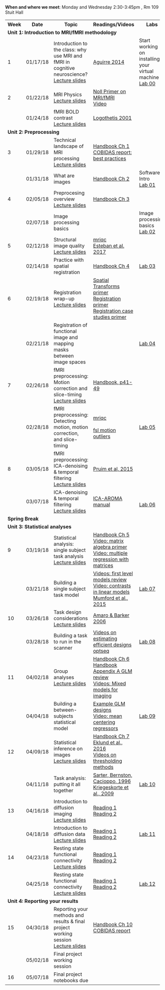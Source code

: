 **When and where we meet**: Monday and Wednesday 2:30-3:45pm , Rm 109 Stuit Hall  

<table class="wikitable" border="0">
<tr>
<th width="20">Week
</th>
<th width="100">Date
</th>
<th width="300">Topic
</th>
<th width="300">Readings/Videos
</th>
<th width="300">Labs
</th>
</th>
</tr>

<tr>
<td colspan="6"> <b>Unit 1: Introduction to MRI/fMRI methodology</b>
</td></tr>


<td> 1 </td>
<td> 01/17/18  </td>
<td> Introduction to the class: why use MRI and fMRI in cognitive neuroscience? <br /> <a rel="nofollow" class="external text" href="https://github.com/uiowa-mri-course-2018/Resources/blob/master/011718_Introduction.pdf">Lecture slides</a> </td>
<td> <a rel="nofollow" class="external text" href="https://repository.upenn.edu/cgi/viewcontent.cgi?referer=https://scholar-google-com.proxy.lib.uiowa.edu/&httpsredir=1&article=1145&context=neuroethics_pubs">Aguirre 2014</a> <br /> </td>
<td> Start working on installing your virtual machine <br /> <a rel="nofollow" class="external text" href="https://github.com/uiowa-mri-course-2018/Labs/blob/master/00-Lab/Introduction.ipynb">Lab 00</a>
</td></tr>


<td> 2 </td>
<td> 01/22/18  </td>
<td> MRI Physics <br /> <a rel="nofollow" class="external text" href="https://github.com/uiowa-mri-course-2018/Resources/blob/master/012218_NMR_Physics_Introduction.pdf">Lecture slides</a> </td>
<td> <a rel="nofollow" class="external text" href="http://nollresearch.engin.umich.edu/wp-content/uploads/sites/177/2014/10/MRI_fMRI_primer.pdf">Noll Primer on MRI/fMRI</a> <br /> <a rel="nofollow" class="external text" href="https://www.youtube.com/watch?v=Ok9ILIYzmaY">Video</a> </td>
<td>  <br />
</td></tr>

<td>   </td>
<td> 01/24/18  </td>
<td> fMRI BOLD contrast <br /> <a rel="nofollow" class="external text" href="https://github.com/uiowa-mri-course-2018/Resources/blob/master/012418_fMRIBOLD_imaging.pdf">Lecture slides</a> </td>
<td> <a rel="nofollow" class="external text" href="https://www-nature-com.proxy.lib.uiowa.edu/articles/35084005">Logothetis 2001</a> <br />  </td>
<td>  <br />
</td></tr>


<tr>
<td colspan="6"> <b>Unit 2: Preprocessing </b>
</td></tr>

<td> 3  </td>
<td> 01/29/18  </td>
<td> Technical landscape of MRI processing <br /> <a rel="nofollow" class="external text" href="https://github.com/uiowa-mri-course-2018/Resources/blob/master/012918_TechnicalLandscape.pdf">Lecture slides</a> </td>
<td> <a rel="nofollow" class="external text" href="https://ebookcentral-proquest-com.proxy.lib.uiowa.edu/lib/uiowa/detail.action?docID=774957">Handbook Ch 1</a> <br /> <a rel="nofollow" class="external text" href="http://www.humanbrainmapping.org/files/2016/COBIDASreport.pdf"> COBIDAS report: best practices </a> <br /> </td>
<td>
</td></tr>

<td>   </td>
<td> 01/31/18  </td>
<td> What are images  </td> <td> <a rel="nofollow" class="external text" href="https://ebookcentral-proquest-com.proxy.lib.uiowa.edu/lib/uiowa/detail.action?docID=774957">Handbook Ch 2</a> <br />  </td>
<td> Software Intro <br /> <a rel="nofollow" class="external text" href="https://github.com/uiowa-mri-course-2018/Labs/blob/master/01-Lab/SoftwareIntro.ipynb">Lab 01</a>
</td></tr>



<td> 4  </td>
<td> 02/05/18  </td>
<td> Preprocesing overview <br /> <a rel="nofollow" class="external text" href="https://github.com/uiowa-mri-course-2018/Resources/blob/master/020518_PreprocessingOverview.pdf">Lecture slides</a> </td>
<td> <a rel="nofollow" class="external text" href="https://ebookcentral-proquest-com.proxy.lib.uiowa.edu/lib/uiowa/detail.action?docID=774957">Handbook Ch 3</a> <br /> </td>
<td>  <br />
</td></tr>


<td>   </td>
<td> 02/07/18  </td>
<td> Image processing basics <br />     </td>
<td>   </td>
<td> Image processing basics <br /> <a rel="nofollow" class="external text" href="https://github.com/uiowa-mri-course-2018/Labs/blob/master/02-Lab/ImageProcessingBasics.ipynb">Lab 02</a>
</td></tr>



<td> 5  </td>
<td> 02/12/18  </td>
<td> Structural image quality <br /> <a rel="nofollow" class="external text" href="https://github.com/uiowa-mri-course-2018/Resources/blob/master/021218_StructuralQC_and_Normalization.pdf">Lecture slides</a> </td>
<td> <a rel="nofollow" class="external text" href="http://mriqc.readthedocs.io/en/latest/iqms/t1w.html">mriqc</a> <br /> <a rel="nofollow" class="external text" href="http://journals.plos.org/plosone/article?id=10.1371/journal.pone.0184661"> Esteban et al. 2017 </a>  <br />
<td> </td></tr>

<td>  </td>
<td> 02/14/18  </td>
<td> Practice with spatial registration <br />  </td>
<td> <a rel="nofollow" class="external text" href="https://ebookcentral-proquest-com.proxy.lib.uiowa.edu/lib/uiowa/detail.action?docID=774957"> Handbook Ch 4 </a> <br /></td> <td> <a rel="nofollow" class="external text" href="https://github.com/uiowa-mri-course-2018/Labs/blob/master/03-Lab/SpatialImageProcessing.ipynb">Lab 03</a>
</td></tr>



<td> 6  </td>
<td> 02/19/18  </td>
<td> Registration wrap-up <br /> <a rel="nofollow" class="external text" href="https://github.com/uiowa-mri-course-2018/Resources/blob/master/021918_SpatialRegistration.pdf">Lecture slides</a> </td>
<td> <a rel="nofollow" class="external text" href="http://www.fmrib.ox.ac.uk/primers/intro_primer/ExBox16/IntroBox16.html">Spatial Transforms primer </a> <br /> <a rel="nofollow" class="external text" href="http://www.fmrib.ox.ac.uk/primers/intro_primer/ExBox17/IntroBox17.html">Registration primer </a> <br /> <a rel="nofollow" class="external text" href="http://www.fmrib.ox.ac.uk/primers/intro_primer/ExBox18/IntroBox18.html">Registration case studies primer </a> <br /></td><td>  <br />
</td></tr>

<td>  </td>
<td> 02/21/18  </td>
<td> Registration of functional image and mapping masks between image spaces <br />  </td>
<td>  <br /> </td>
<td> <a rel="nofollow" class="external text" href="https://github.com/uiowa-mri-course-2018/Labs/blob/master/04-Lab/FunctionalSpatialImageProcessing.ipynb">Lab 04</a>
</td></tr>




<td> 7  </td>
<td> 02/26/18  </td>
<td> fMRI preprocessing: Motion correction and slice-timing <br /> <a rel="nofollow" class="external text" href="https://github.com/uiowa-mri-course-2018/Resources/blob/master/022618_Preprocessing_SliceTiming%2BMotion.pdf">Lecture slides</a> </td>
<td> <a rel="nofollow" class="external text" href="https://ebookcentral-proquest-com.proxy.lib.uiowa.edu/lib/uiowa/detail.action?docID=774957">Handbook, p41-49</a> <br /> </td>
<td>  <br />
</td></tr>

<td>  </td>
<td> 02/28/18  </td>
<td> fMRI preprocessing: Detecting motion, motion correction, and slice-timing <br /> </td>
<td> <a rel="nofollow" class="external text" href="http://mriqc.readthedocs.io/en/latest/iqms/bold.html">mriqc</a> <br /> </br> <a rel="nofollow" class="external text" href="https://fsl.fmrib.ox.ac.uk/fsl/fslwiki/FSLMotionOutliers">fsl motion outliers</a> </td>
<td> <a rel="nofollow" class="external text" href="https://github.com/uiowa-mri-course-2018/Labs/blob/master/05-Lab/motion_correction_and_slice_timing.ipynb">Lab 05</a>
</td></tr>



<td> 8  </td>
<td> 03/05/18  </td>
<td> fMRI preprocessing: ICA-denoising & temporal filtering <br /> <a rel="nofollow" class="external text" href="https://github.com/uiowa-mri-course-2018/Resources/blob/master/030518_filtering_and_ICA_denoising.pdf">Lecture slides</a> </td>
<td> <a rel="nofollow" class="external text" href="https://www-ncbi-nlm-nih-gov.proxy.lib.uiowa.edu/pubmed/25770991">Pruim et al, 2015</a> <br /> </td>
<td>  <br />
</td></tr>

<td>  </td>
<td> 03/07/18  </td>
<td> ICA-denoising & temporal filtering  <br /> <a rel="nofollow" class="external text" href="link">Lecture slides</a> </td>
<td> <a rel="nofollow" class="external text" href="https://github.com/maartenmennes/ICA-AROMA/blob/master/Manual.pdf">ICA-AROMA manual</a> <br /> </td>
<td>   <br /> <a rel="nofollow" class="external text" href="https://github.com/uiowa-mri-course-2018/Labs/blob/master/06-Lab/filtering_and_denoising.ipynb">Lab 06</a>
</td></tr>


<tr>
<td colspan="6"> <b>Spring Break</b>
</td></tr>

<tr>
<td colspan="6"> <b>Unit 3: Statistical analyses </b>
</td></tr>

<td> 9  </td>
<td> 03/19/18  </td>
<td> Statistical analysis: single subject task analysis <br /> <a rel="nofollow" class="external text" href="https://github.com/uiowa-mri-course-2018/Resources/blob/master/031918_Single_subject_analysis.pdf">Lecture slides</a> </td>
<td> <a rel="nofollow" class="external text" href="https://ebookcentral-proquest-com.proxy.lib.uiowa.edu/lib/uiowa/detail.action?docID=774957">Handbook Ch 5</a> <br /> <a rel="nofollow" class="external text" href="https://youtu.be/fkZj8QoYjq8">Video: matrix algebra primer</a> <br /> <a rel="nofollow" class="external text" href="https://youtu.be/qdOG7YMolmA">Video: multiple regression with matrices</a> <br />  </td>
<td>  <br />
</td></tr>

<td>  </td>
<td> 03/21/18  </td>
<td> Building a single subject task model  <br /> </td>
<td> <a rel="nofollow" class="external text" href="https://www.youtube.com/watch?v=5JNX34gYG7Q&list=PLB2iAtgpI4YFA39EWrvo44rPABcAm7VpY">Videos: first level models review</a> <br /> <a rel="nofollow" class="external text" href="https://youtu.be/yLgPpmXVVbs">Video: contrasts in linear models</a> <br /> <a rel="nofollow" class="external text" href="http://journals.plos.org/plosone/article?id=10.1371/journal.pone.0126255">Mumford et al., 2015</a> </td>
<td>  <a rel="nofollow" class="external text" href="https://github.com/uiowa-mri-course-2018/Labs/blob/master/07-Lab/BuildingFirstLevelTaskModels.ipynb">Lab 07</a>
</td></tr>



<td> 10  </td>
<td> 03/26/18  </td>
<td> Task design considerations  <br /> <a rel="nofollow" class="external text" href="https://github.com/uiowa-mri-course-2018/Resources/blob/master/032618_TaskDesignConsiderations.pdf">Lecture slides</a> </td>
<td> <a rel="nofollow" class="external text" href="https://scholar.google.com/scholar?hl=en&as_sdt=0%2C16&q=Study+design+in+fMRI%3A+basic+principles&btnG=">Amaro & Barker 2006</a> <br /> </td>
<td>  <br />
</td></tr>

<td>  </td>
<td> 03/28/18  </td>
<td> Building a task to run in the scanner  <br />  </td>
<td> <a rel="nofollow" class="external text" href="https://www.youtube.com/watch?v=FD4ztsoYvSY&list=PLB2iAtgpI4YEnBdb_jDGmMcdGoIBwhCCY">Videos on estimating efficient designs</a></br><a rel="nofollow" class="external text" href="http://surfer.nmr.mgh.harvard.edu/optseq/">optseq</a> </td>
<td> <a rel="nofollow" class="external text" href="https://github.com/uiowa-mri-course-2018/Labs/blob/master/08-Lab/ExperimentalDesign.ipynb">Lab 08</a>
</td></tr>




<td> 11  </td>
<td> 04/02/18  </td>
<td> Group analyses  <br /> <a rel="nofollow" class="external text" href="https://github.com/uiowa-mri-course-2018/Resources/blob/master/040218_GroupAnalysis.pdf">Lecture slides</a> </td>
<td> <a rel="nofollow" class="external text" href="https://ebookcentral-proquest-com.proxy.lib.uiowa.edu/lib/uiowa/detail.action?docID=774957">Handbook Ch 6</a> <br /> <a rel="nofollow" class="external text" href="https://ebookcentral-proquest-com.proxy.lib.uiowa.edu/lib/uiowa/detail.action?docID=774957">Handbook Appendix A GLM review</a> <br /> <a rel="nofollow" class="external text" href="https://www.youtube.com/playlist?list=PLB2iAtgpI4YFbAR9D4ZmWohRFXB3w5DWK">Videos: Mixed models for imaging</a></td>
<td>  <br />
</td></tr>

<td>  </td>
<td> 04/04/18  </td>
<td> Building a between-subjects statistical model <br /> </td>
<td> <a rel="nofollow" class="external text" href="https://fsl.fmrib.ox.ac.uk/fsl/fslwiki/GLM">Example GLM designs</a> <br /> <a rel="nofollow" class="external text" href="https://youtu.be/K4S576j90N8">Video: mean centering regressors</a>  </td>
<td>  <a rel="nofollow" class="external text" href="https://github.com/uiowa-mri-course-2018/Labs/blob/master/09-Lab/GroupAnalyses.ipynb">Lab 09</a>
</td></tr>



<td> 12  </td>
<td> 04/09/18  </td>
<td> Statistical inference on images  <br /> <a rel="nofollow" class="external text" href="https://github.com/uiowa-mri-course-2018/Resources/blob/master/040918_StatisticalInference.pdf">Lecture slides</a> </td>
<td> <a rel="nofollow" class="external text" href="https://ebookcentral-proquest-com.proxy.lib.uiowa.edu/lib/uiowa/detail.action?docID=774957">Handbook Ch 7</a> <br /> <a rel="nofollow" class="external text" href="http://www.pnas.org/content/113/28/7900.short">Eklund et al., 2016</a> <br /> <a rel="nofollow" class="external text" href="https://www.youtube.com/playlist?list=PLB2iAtgpI4YGqeN4wJpwuo8yIWMfKaBD2">Videos on thresholding methods</a> </td>
<td>  <br />
</td></tr>

<td>  </td>
<td> 04/11/18  </td>
<td> Task analysis: putting it all together  <br />  </td>
<td> <a rel="nofollow" class="external text" href="https://www.ncbi.nlm.nih.gov/pubmed/?term=Brain+Imaging+and+Cognitive+Neuroscience+toward+strong+inference">Sarter, Bernston, Cacioppo, 1996</a> <br /> <a rel="nofollow" class="external text" href="https://www.ncbi.nlm.nih.gov/pubmed/?term=double-dipping+fMRI">Kriegeskorte et al., 2009</a> </td>
<td> <a rel="nofollow" class="external text" href="Link">Lab 10</a>
</td></tr>



<td> 13  </td>
<td> 04/16/18  </td>
<td> Introduction to diffusion imaging  <br /> <a rel="nofollow" class="external text" href="link">Lecture slides</a> </td>
<td> <a rel="nofollow" class="external text" href="link">Reading 1</a> <br /> <a rel="nofollow" class="external text" href="link">Reading 2</a> </td>
<td>  <br />
</td></tr>

<td>  </td>
<td> 04/18/18  </td>
<td> Introduction to diffusion data <br /> <a rel="nofollow" class="external text" href="link">Lecture slides</a> </td>
<td> <a rel="nofollow" class="external text" href="link">Reading 1</a> <br /> <a rel="nofollow" class="external text" href="link">Reading 2</a> </td>
<td> <a rel="nofollow" class="external text" href="Link">Lab 11</a>
</td></tr>




<td> 14  </td>
<td> 04/23/18  </td>
<td> Resting state functional connectivity  <br /> <a rel="nofollow" class="external text" href="link">Lecture slides</a> </td>
<td> <a rel="nofollow" class="external text" href="link">Reading 1</a> <br /> <a rel="nofollow" class="external text" href="link">Reading 2</a> </td>
<td>  <br />
</td></tr>

<td>  </td>
<td> 04/25/18  </td>
<td> Resting state functional connectivity  <br /> <a rel="nofollow" class="external text" href="link">Lecture slides</a> </td>
<td> <a rel="nofollow" class="external text" href="link">Reading 1</a> <br /> <a rel="nofollow" class="external text" href="link">Reading 2</a> </td>
<td>  <a rel="nofollow" class="external text" href="Link">Lab 12</a>
</td></tr>

<tr>
<td colspan="6"> <b>Unit 4: Reporting your results </b>
</td></tr>

<td> 15  </td>
<td> 04/30/18  </td>
<td> Reporting your methods and results & final project working session  <br /> <a rel="nofollow" class="external text" href="link">Lecture slides</a> </td>
<td> <a rel="nofollow" class="external text" href="https://ebookcentral-proquest-com.proxy.lib.uiowa.edu/lib/uiowa/detail.action?docID=774957">Handbook Ch 10</a> <br /> <a rel="nofollow" class="external text" href="http://www.humanbrainmapping.org/files/2016/COBIDASreport.pdf">COBIDAS report</a> </td>
<td>  <br />
</td></tr>

<td>  </td>
<td> 05/02/18  </td>
<td> Final project working session  <br /> </td>
<td>  </td>
<td>    <br />
</td></tr>




<td> 16  </td>
<td> 05/07/18  </td>
<td> Final project notebooks due   <br /> </td>
<td> </td>
<td>  <br />
</td></tr>
